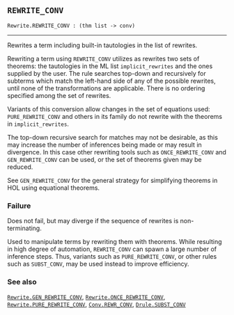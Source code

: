 ## `REWRITE_CONV`

``` hol4
Rewrite.REWRITE_CONV : (thm list -> conv)
```

------------------------------------------------------------------------

Rewrites a term including built-in tautologies in the list of rewrites.

Rewriting a term using `REWRITE_CONV` utilizes as rewrites two sets of
theorems: the tautologies in the ML list `implicit_rewrites` and the
ones supplied by the user. The rule searches top-down and recursively
for subterms which match the left-hand side of any of the possible
rewrites, until none of the transformations are applicable. There is no
ordering specified among the set of rewrites.

Variants of this conversion allow changes in the set of equations used:
`PURE_REWRITE_CONV` and others in its family do not rewrite with the
theorems in `implicit_rewrites`.

The top-down recursive search for matches may not be desirable, as this
may increase the number of inferences being made or may result in
divergence. In this case other rewriting tools such as
`ONCE_REWRITE_CONV` and `GEN_REWRITE_CONV` can be used, or the set of
theorems given may be reduced.

See `GEN_REWRITE_CONV` for the general strategy for simplifying theorems
in HOL using equational theorems.

### Failure

Does not fail, but may diverge if the sequence of rewrites is
non-terminating.

Used to manipulate terms by rewriting them with theorems. While
resulting in high degree of automation, `REWRITE_CONV` can spawn a large
number of inference steps. Thus, variants such as `PURE_REWRITE_CONV`,
or other rules such as `SUBST_CONV`, may be used instead to improve
efficiency.

### See also

[`Rewrite.GEN_REWRITE_CONV`](#Rewrite.GEN_REWRITE_CONV),
[`Rewrite.ONCE_REWRITE_CONV`](#Rewrite.ONCE_REWRITE_CONV),
[`Rewrite.PURE_REWRITE_CONV`](#Rewrite.PURE_REWRITE_CONV),
[`Conv.REWR_CONV`](#Conv.REWR_CONV),
[`Drule.SUBST_CONV`](#Drule.SUBST_CONV)
